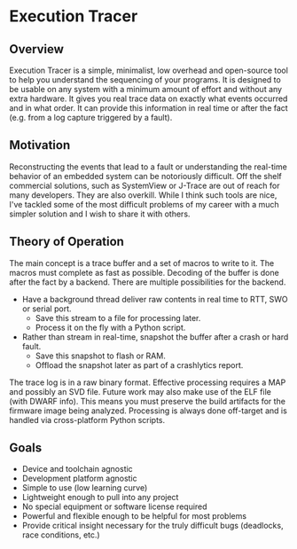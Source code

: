 # Execution Tracer

## Overview

Execution Tracer is a simple, minimalist, low overhead and open-source tool to help you understand the sequencing of your programs.  It is designed to be usable on any system with a minimum amount of effort and without any extra hardware.  It gives you real trace data on exactly what events occurred and in what order.  It can provide this information in real time or after the fact (e.g. from a log capture triggered by a fault).

## Motivation

Reconstructing the events that lead to a fault or understanding the real-time behavior of an embedded system can be notoriously difficult.  Off the shelf commercial solutions, such as SystemView or J-Trace are out of reach for many developers.  They are also overkill.  While I think such tools are nice, I've tackled some of the most difficult problems of my career with a much simpler solution and I wish to share it with others.

## Theory of Operation

The main concept is a trace buffer and a set of macros to write to it.  The macros must complete as fast as possible.  Decoding of the buffer is done after the fact by a backend.  There are multiple possibilities for the backend.

- Have a background thread deliver raw contents in real time to RTT, SWO or serial port.
  - Save this stream to a file for processing later.
  - Process it on the fly with a Python script.
- Rather than stream in real-time, snapshot the buffer after a crash or hard fault.
  - Save this snapshot to flash or RAM.
  - Offload the snapshot later as part of a crashlytics report.

The trace log is in a raw binary format.  Effective processing requires a MAP and possibly an SVD file.  Future work may also make use of the ELF file (with DWARF info).  This means you must preserve the build artifacts for the firmware image being analyzed.  Processing is always done off-target and is handled via cross-platform Python scripts.

## Goals

- Device and toolchain agnostic
- Development platform agnostic
- Simple to use (low learning curve)
- Lightweight enough to pull into any project
- No special equipment or software license required
- Powerful and flexible enough to be helpful for most problems
- Provide critical insight necessary for the truly difficult bugs (deadlocks, race conditions, etc.)
